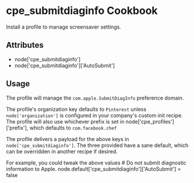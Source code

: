 cpe_submitdiaginfo Cookbook
========================
Install a profile to manage screensaver settings.


Attributes
----------
* node['cpe_submitdiaginfo']
* node['cpe_submitdiaginfo']['AutoSubmit']

Usage
-----
The profile will manage the `com.apple.SubmitDiagInfo` preference domain.

The profile's organization key defaults to `Pinterest` unless `node['organization']` is
configured in your company's custom init recipe. The profile will also use
whichever prefix is set in node['cpe_profiles']['prefix'], which defaults to `com.facebook.chef`

The profile delivers a payload for the above keys in `node['cpe_submitdiaginfo']`.  The three provided have a sane default, which can be overridden in another recipe if desired.

For example, you could tweak the above values
    # Do not submit diagnostic information to Apple.
    node.default['cpe_submitdiaginfo']['AutoSubmit'] = false
